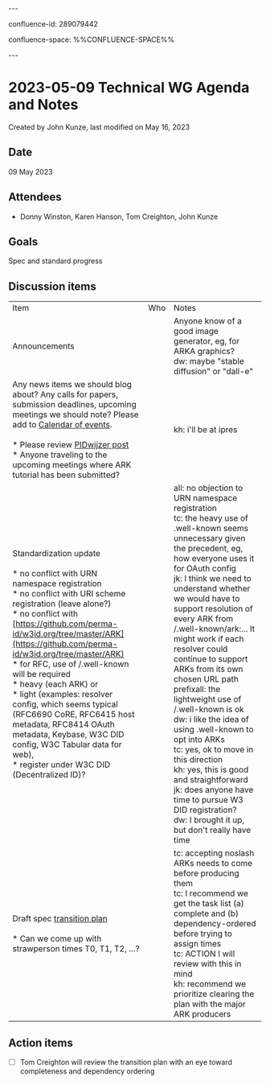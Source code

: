 \---

confluence-id: 289079442

confluence-space: %%CONFLUENCE-SPACE%%

\---

2023-05-09 Technical WG Agenda and Notes
========================================

Created by John Kunze, last modified on May 16, 2023

Date
----

09 May 2023

Attendees
---------

*   Donny Winston, Karen Hanson, Tom Creighton, John Kunze

Goals
-----

Spec and standard progress

Discussion items
----------------

|     |     |     |
| --- | --- | --- |
| Item | Who | Notes |
| Announcements |     | Anyone know of a good image generator, eg, for ARKA graphics?  <br>dw: maybe "stable diffusion" or "dall-e" |
| Any news items we should blog about? Any calls for papers, submission deadlines, upcoming meetings we should note? Please add to [Calendar of events](Calendar-of-events_208341505.html).<br><br>*   Please review [PIDwijzer post](https://docs.google.com/document/d/161p4IxDlC_msVaWBxhtDqVdYO_OmubEnTW1-Mubw6QY/edit)<br>*   Anyone traveling to the upcoming meetings where ARK tutorial has been submitted? |     | kh: i'll be at ipres |
| Standardization update<br><br>*   no conflict with URN namespace registration<br>*   no conflict with URI scheme registration (leave alone?)<br>*   no conflict with [https://github.com/perma-id/w3id.org/tree/master/ARK](https://github.com/perma-id/w3id.org/tree/master/ARK)<br>*   for RFC, use of /.well-known will be required<br>    *   heavy (each ARK) or<br>    *   light (examples: resolver config, which seems typical (RFC6690 CoRE, RFC6415 host metadata, RFC8414 OAuth metadata, Keybase, W3C DID config, W3C Tabular data for web), <br>*   register under W3C DID (Decentralized ID)? |     | all: no objection to URN namespace registration  <br>tc: the heavy use of .well-known seems unnecessary given the precedent, eg, how everyone uses it for OAuth config  <br>jk: I think we need to understand whether we would have to support resolution of every ARK from /.well-known/ark:... It might work if each resolver could continue to support ARKs from its own chosen URL path prefixall: the lightweight use of /.well-known is ok  <br>dw: i like the idea of using .well-known to opt into ARKs  <br>tc: yes, ok to move in this direction  <br>kh: yes, this is good and straightforward  <br>jk: does anyone have time to pursue W3 DID registration?  <br>dw: I brought it up, but don't really have time |
| Draft spec [transition plan](https://docs.google.com/document/d/1aFgujlL5yE3ZUORXRRkDTDNrlZEQU69lOU6Gc3wlyt4/edit#heading=h.1wnsqimx3u90)<br><br>*   Can we come up with strawperson times T0, T1, T2, ...? |     | tc: accepting noslash ARKs needs to come before producing them  <br>tc: I recommend we get the task list (a) complete and (b) dependency-ordered before trying to assign times  <br>tc: ACTION I will review with this in mind  <br>kh: recommend we prioritize clearing the plan with the major ARK producers |

Action items
------------

- [ ] Tom Creighton will review the transition plan with an eye toward completeness and dependency ordering